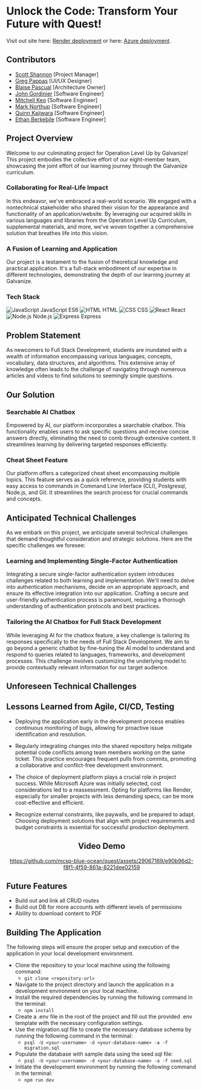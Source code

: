 # Unlock the Code: Transform Your Future with Quest!

Visit out site here: [Render deployment](https://quest-81n8.onrender.com/) or here: [Azure deployment](https://victorious-plant-0d9bddc10.4.azurestaticapps.net/).

## Contributors

- [Scott Shannon](https://github.com/orgs/shannonscotta) [Project Manager]
- [Greg Pappas](https://github.com/gnprwx) [UI/UX Designer]
- [Blaise Pascual](https://github.com/AGI-CEO) [Architecture Owner]
- [John Gordinier](https://github.com/JohnGordinier) [Software Engineer]
- [Mitchell Keo](https://github.com/mitchellnkeo) [Software Engineer]
- [Mark Northup](https://github.com/mnorthup28) [Software Engineer]
- [Quinn Kajiwara](https://github.com/kajiwara12) [Software Engineer]
- [Ethan Berkebile](https://github.com/ethanberke) [Software Engineer]

## Project Overview

Welcome to our culminating project for Operation Level Up by Galvanize! This project embodies the collective effort of our eight-member team, showcasing the joint effort of our learning journey through the Galvanize curriculum.

### Collaborating for Real-Life Impact

In this endeavor, we've embraced a real-world scenario. We engaged with a nontechnical stakeholder who shared their vision for the appearance and functionality of an application/website. By leveraging our acquired skills in various languages and libraries from the Operation Level Up Curriculum, supplemental materials, and more, we've woven together a comprehensive solution that breathes life into this vision.

### A Fusion of Learning and Application

Our project is a testament to the fusion of theoretical knowledge and practical application. It's a full-stack embodiment of our expertise in different technologies, demonstrating the depth of our learning journey at Galvanize.

### Tech Stack

![JavaScript](https://img.icons8.com/color/48/000000/javascript.png) JavaScript ES6
![HTML](https://img.icons8.com/color/48/000000/html-5.png) HTML
![CSS](https://img.icons8.com/color/48/000000/css3.png) CSS
![React](https://img.icons8.com/color/48/000000/react-native.png) React
![Node.js](https://img.icons8.com/color/48/000000/nodejs.png) Node.js
![Express](https://img.icons8.com/color/48/000000/nodejs.png) Express
<!-- ![Tailwind CSS](https://img.icons8.com/color/48/000000/tailwind-css.png) Tailwind CSS -->

## Problem Statement

As newcomers to Full Stack Development, students are inundated with a wealth of information encompassing various languages, concepts, vocabulary, data structures, and algorithms. This extensive array of knowledge often leads to the challenge of navigating through numerous articles and videos to find solutions to seemingly simple questions.

## Our Solution

### Searchable AI Chatbox

Empowered by AI, our platform incorporates a searchable chatbox. This functionality enables users to ask specific questions and receive concise answers directly, eliminating the need to comb through extensive content. It streamlines learning by delivering targeted responses efficiently.

### Cheat Sheet Feature

Our platform offers a categorized cheat sheet encompassing multiple topics. This feature serves as a quick reference, providing students with easy access to commands in Command Line Interface (CLI), Postgresql, Node.js, and Git. It streamlines the search process for crucial commands and concepts.

## Anticipated Technical Challenges

As we embark on this project, we anticipate several technical challenges that demand thoughtful consideration and strategic solutions. Here are the specific challenges we foresee:

### Learning and Implementing Single-Factor Authentication

Integrating a secure single-factor authentication system introduces challenges related to both learning and implementation. We'll need to delve into authentication mechanisms, decide on an appropriate approach, and ensure its effective integration into our application. Crafting a secure and user-friendly authentication process is paramount, requiring a thorough understanding of authentication protocols and best practices.

### Tailoring the AI Chatbox for Full Stack Development

While leveraging AI for the chatbox feature, a key challenge is tailoring its responses specifically to the needs of Full Stack Development. We aim to go beyond a generic chatbot by fine-tuning the AI model to understand and respond to queries related to languages, frameworks, and development processes. This challenge involves customizing the underlying model to provide contextually relevant information for our target audience.

## Unforeseen Technical Challenges

## Lessons Learned from Agile, CI/CD, Testing

- Deploying the application early in the development process enables continuous monitoring of bugs, allowing for proactive issue identification and resolution.

- Regularly integrating changes into the shared repository helps mitigate potential code conflicts among team members working on the same ticket. This practice encourages frequent pulls from commits, promoting a collaborative and conflict-free development environment.

- The choice of deployment platform plays a crucial role in project success. While Microsoft Azure was initially selected, cost considerations led to a reassessment. Opting for platforms like Render, especially for smaller projects with less demanding specs, can be more cost-effective and efficient.

- Recognize external constraints, like paywalls, and be prepared to adapt. Choosing deployment solutions that align with project requirements and budget constraints is essential for successful production deployment.

<h2 align="center">
  Video Demo
  </h2>

<div align="center">
  
https://github.com/mcsp-blue-ocean/quest/assets/29067169/e90b96d2-f8f1-4f59-861a-8221dee02159

</div>

## Future Features
- Build out and link all CRUD routes
- Build out DB for more accounts with different levels of permissions
- Ability to download content to PDF

## Building The Application

The following steps will ensure the proper setup and execution of the application in your local development environment.

- Clone the repository to your local machine using the following command:
  - `git clone <repository-url>`
- Navigate to the project directory and launch the application in a development environment on your local machine.
- Install the required dependencies by running the following command in the terminal:
  - `npm install`
- Create a .env file in the root of the project and fill out the provided .env template with the necessary configuration settings.
- Use the migration.sql file to create the necessary database schema by running the following command in the terminal:
  - `psql -U <your-username> -d <your-database-name> -a -f migration.sql`
- Populate the database with sample data using the seed.sql file:
  - `psql -U <your-username> -d <your-database-name> -a -f seed.sql`
- Initiate the development environment by running the following command in the terminal:
  - `npm run dev`
